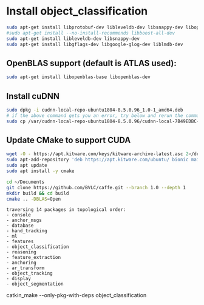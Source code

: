# Install object_classification

``` sh
sudo apt-get install libprotobuf-dev libleveldb-dev libsnappy-dev libopencv-dev libhdf5-serial-dev protobuf-compiler
#sudo apt-get install --no-install-recommends libboost-all-dev
sudo apt-get install libleveldb-dev libsnappy-dev 
sudo apt-get install libgflags-dev libgoogle-glog-dev liblmdb-dev
```

## OpenBLAS support (default is ATLAS used):
``` sh
sudo apt-get install libopenblas-base libopenblas-dev
```

## Install cuDNN

``` sh
sudo dpkg -i cudnn-local-repo-ubuntu1804-8.5.0.96_1.0-1_amd64.deb
# if the above command gets you an error, try below and rerun the command above
sudo cp /var/cudnn-local-repo-ubuntu1804-8.5.0.96/cudnn-local-7B49EDBC-keyring.gpg /usr/share/keyrings/cuda-archive-keyring.gpg
```

## Update CMake to support CUDA

``` sh
wget -O - https://apt.kitware.com/keys/kitware-archive-latest.asc 2>/dev/null | gpg --dearmor - | sudo tee /etc/apt/trusted.gpg.d/kitware.gpg >/dev/null
sudo apt-add-repository 'deb https://apt.kitware.com/ubuntu/ bionic main'
sudo apt update
sudo apt install -y cmake
```

``` sh
cd ~/Documents
git clone https://github.com/BVLC/caffe.git --branch 1.0 --depth 1
mkdir build && cd build
cmake .. -DBLAS=Open
```

```
traversing 14 packages in topological order:
- console
- anchor_msgs
- database
- hand_tracking
- ml
- features
- object_classification
- reasoning
- feature_extraction
- anchoring
- ar_transform
- object_tracking
- display
- object_segmentation
```

catkin_make --only-pkg-with-deps object_classification
